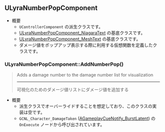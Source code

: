## ULyraNumberPopComponent

* 概要
	* `UControllerComponent` の派生クラスです。
	* [ULyraNumberPopComponent_NiagaraText] の基底クラスです。
	* [ULyraNumberPopComponent_MeshText] の基底クラスです。
	* ダメージ値をポップアップ表示する際に利用する仮想関数を定義したクラスです。

### ULyraNumberPopComponent::AddNumberPop()

> Adds a damage number to the damage number list for visualization  
> 
> ----
> 可視化のためのダメージ値リストにダメージ値を追加する  

* 概要
	* 派生クラスでオーバーライドすることを想定しており、このクラスの実装は空です。
	* `GCNL_Character_DamageTaken` ([AGameplayCueNotify_BurstLatent]) の `OnExecute` ノードから呼び出されています。



<!--- ページ内のリンク --->

<!--- 自前の画像へのリンク --->

<!--- generated --->
[ULyraNumberPopComponent_MeshText]: ../../Lyra/Etc/ULyraNumberPopComponent_MeshText.md#ulyranumberpopcomponent_meshtext
[ULyraNumberPopComponent_NiagaraText]: ../../Lyra/Etc/ULyraNumberPopComponent_NiagaraText.md#ulyranumberpopcomponent_niagaratext
[AGameplayCueNotify_BurstLatent]: ../../Lyra/GameplayCue/AGameplayCueNotify_BurstLatent.md#agameplaycuenotify_burstlatent
